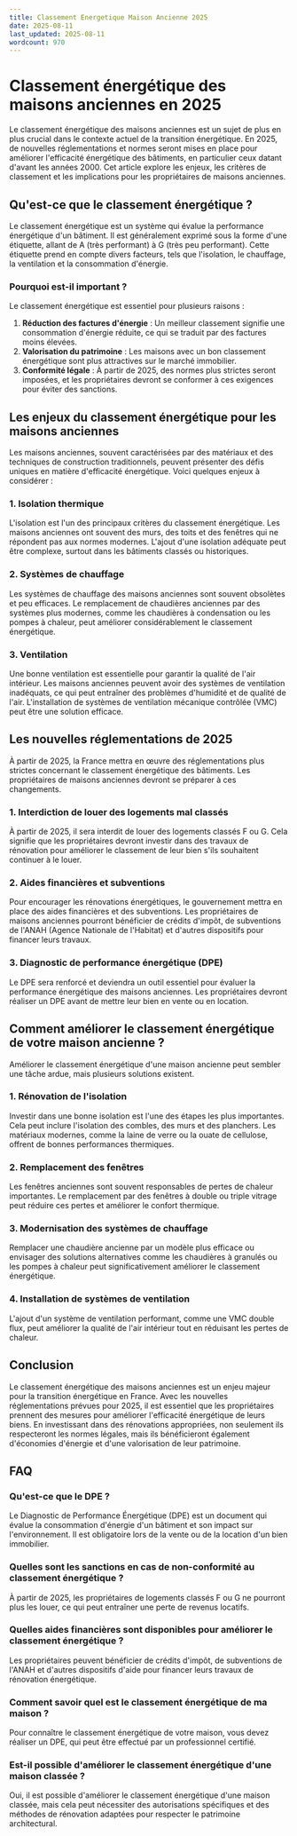 ```yaml
---
title: Classement Energetique Maison Ancienne 2025
date: 2025-08-11
last_updated: 2025-08-11
wordcount: 970
---
```


# Classement énergétique des maisons anciennes en 2025

Le classement énergétique des maisons anciennes est un sujet de plus en plus crucial dans le contexte actuel de la transition énergétique. En 2025, de nouvelles réglementations et normes seront mises en place pour améliorer l'efficacité énergétique des bâtiments, en particulier ceux datant d'avant les années 2000. Cet article explore les enjeux, les critères de classement et les implications pour les propriétaires de maisons anciennes.

## Qu'est-ce que le classement énergétique ?

Le classement énergétique est un système qui évalue la performance énergétique d'un bâtiment. Il est généralement exprimé sous la forme d'une étiquette, allant de A (très performant) à G (très peu performant). Cette étiquette prend en compte divers facteurs, tels que l'isolation, le chauffage, la ventilation et la consommation d'énergie.

### Pourquoi est-il important ?

Le classement énergétique est essentiel pour plusieurs raisons :

1. **Réduction des factures d'énergie** : Un meilleur classement signifie une consommation d'énergie réduite, ce qui se traduit par des factures moins élevées.
2. **Valorisation du patrimoine** : Les maisons avec un bon classement énergétique sont plus attractives sur le marché immobilier.
3. **Conformité légale** : À partir de 2025, des normes plus strictes seront imposées, et les propriétaires devront se conformer à ces exigences pour éviter des sanctions.

## Les enjeux du classement énergétique pour les maisons anciennes

Les maisons anciennes, souvent caractérisées par des matériaux et des techniques de construction traditionnels, peuvent présenter des défis uniques en matière d'efficacité énergétique. Voici quelques enjeux à considérer :

### 1. Isolation thermique

L'isolation est l'un des principaux critères du classement énergétique. Les maisons anciennes ont souvent des murs, des toits et des fenêtres qui ne répondent pas aux normes modernes. L'ajout d'une isolation adéquate peut être complexe, surtout dans les bâtiments classés ou historiques.

### 2. Systèmes de chauffage

Les systèmes de chauffage des maisons anciennes sont souvent obsolètes et peu efficaces. Le remplacement de chaudières anciennes par des systèmes plus modernes, comme les chaudières à condensation ou les pompes à chaleur, peut améliorer considérablement le classement énergétique.

### 3. Ventilation

Une bonne ventilation est essentielle pour garantir la qualité de l'air intérieur. Les maisons anciennes peuvent avoir des systèmes de ventilation inadéquats, ce qui peut entraîner des problèmes d'humidité et de qualité de l'air. L'installation de systèmes de ventilation mécanique contrôlée (VMC) peut être une solution efficace.

## Les nouvelles réglementations de 2025

À partir de 2025, la France mettra en œuvre des réglementations plus strictes concernant le classement énergétique des bâtiments. Les propriétaires de maisons anciennes devront se préparer à ces changements.

### 1. Interdiction de louer des logements mal classés

À partir de 2025, il sera interdit de louer des logements classés F ou G. Cela signifie que les propriétaires devront investir dans des travaux de rénovation pour améliorer le classement de leur bien s'ils souhaitent continuer à le louer.

### 2. Aides financières et subventions

Pour encourager les rénovations énergétiques, le gouvernement mettra en place des aides financières et des subventions. Les propriétaires de maisons anciennes pourront bénéficier de crédits d'impôt, de subventions de l'ANAH (Agence Nationale de l'Habitat) et d'autres dispositifs pour financer leurs travaux.

### 3. Diagnostic de performance énergétique (DPE)

Le DPE sera renforcé et deviendra un outil essentiel pour évaluer la performance énergétique des maisons anciennes. Les propriétaires devront réaliser un DPE avant de mettre leur bien en vente ou en location.

## Comment améliorer le classement énergétique de votre maison ancienne ?

Améliorer le classement énergétique d'une maison ancienne peut sembler une tâche ardue, mais plusieurs solutions existent.

### 1. Rénovation de l'isolation

Investir dans une bonne isolation est l'une des étapes les plus importantes. Cela peut inclure l'isolation des combles, des murs et des planchers. Les matériaux modernes, comme la laine de verre ou la ouate de cellulose, offrent de bonnes performances thermiques.

### 2. Remplacement des fenêtres

Les fenêtres anciennes sont souvent responsables de pertes de chaleur importantes. Le remplacement par des fenêtres à double ou triple vitrage peut réduire ces pertes et améliorer le confort thermique.

### 3. Modernisation des systèmes de chauffage

Remplacer une chaudière ancienne par un modèle plus efficace ou envisager des solutions alternatives comme les chaudières à granulés ou les pompes à chaleur peut significativement améliorer le classement énergétique.

### 4. Installation de systèmes de ventilation

L'ajout d'un système de ventilation performant, comme une VMC double flux, peut améliorer la qualité de l'air intérieur tout en réduisant les pertes de chaleur.

## Conclusion

Le classement énergétique des maisons anciennes est un enjeu majeur pour la transition énergétique en France. Avec les nouvelles réglementations prévues pour 2025, il est essentiel que les propriétaires prennent des mesures pour améliorer l'efficacité énergétique de leurs biens. En investissant dans des rénovations appropriées, non seulement ils respecteront les normes légales, mais ils bénéficieront également d'économies d'énergie et d'une valorisation de leur patrimoine.

## FAQ

### Qu'est-ce que le DPE ?

Le Diagnostic de Performance Énergétique (DPE) est un document qui évalue la consommation d'énergie d'un bâtiment et son impact sur l'environnement. Il est obligatoire lors de la vente ou de la location d'un bien immobilier.

### Quelles sont les sanctions en cas de non-conformité au classement énergétique ?

À partir de 2025, les propriétaires de logements classés F ou G ne pourront plus les louer, ce qui peut entraîner une perte de revenus locatifs.

### Quelles aides financières sont disponibles pour améliorer le classement énergétique ?

Les propriétaires peuvent bénéficier de crédits d'impôt, de subventions de l'ANAH et d'autres dispositifs d'aide pour financer leurs travaux de rénovation énergétique.

### Comment savoir quel est le classement énergétique de ma maison ?

Pour connaître le classement énergétique de votre maison, vous devez réaliser un DPE, qui peut être effectué par un professionnel certifié.

### Est-il possible d'améliorer le classement énergétique d'une maison classée ?

Oui, il est possible d'améliorer le classement énergétique d'une maison classée, mais cela peut nécessiter des autorisations spécifiques et des méthodes de rénovation adaptées pour respecter le patrimoine architectural.